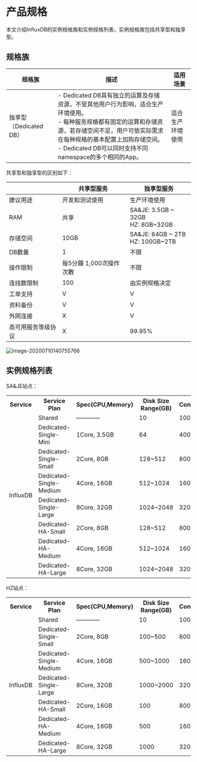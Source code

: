 # 产品规格

本文介绍InfluxDB的实例规格族和实例规格列表，实例规格族包括共享型和独享型。

## 规格族

| 规格族                 | 描述                                                         | 适用场景                                         |
| ---------------------- | ------------------------------------------------------------ | ------------------------------------------------ |
| 独享型（Dedicated DB） | - Dedicated DB具有独立的运算及存储资源，不受其他用户行为影响，适合生产环境使用。<br>- 每种服务规格都有固定的运算和存储资源，若存储空间不足，用户可依实际需求在每种规格的基本配置上加购存储空间。<br>- Dedicated DB可以同时支持不同namespace的多个相同的App。 | 适合生产环境使用                                 |

共享型和独享型的区别如下：

|                    | 共享型服务              | 独享型服务                          |
| ------------------ | ----------------------- | ----------------------------------- |
| 建议用途           | 开发和测试使用          | 生产环境使用                        |
| RAM                | 共享                    | SA&JE: 3.5GB ~ 32GB<br>HZ: 8GB~32GB |
| 存储空间           | 10GB                    | SA&JE: 64GB ~ 2TB<br>HZ: 100GB~2TB  |
| DB数量             | 1                       | 不限                                |
| 操作限制           | 每5分鐘 1,000次操作次數 | 不限                                |
| 连线数限制         | 100                     | 由实例规格决定                      |
| 工单支持           | V                       | V                                   |
| 资料备份           | V                       | V                                   |
| 外网连接           | X                       | V                                   |
| 高可用服务等级协议 | X                       | 99.95%                              |

![image-20200710140755766](../uploads/images/InfluxDB/image-20200710140755766.png)

## 实例规格列表
SA&JE站点：

<table>    
  <tr><th>Service</th><th>Service Plan</th><th>Spec(CPU,Memory)</th><th>Disk Size Range(GB)</th><th>Connections</th><th>Node</th></tr>   
  <tr><td rowspan="8">InfluxDB</td><td>Shared</td><td>————</td></td><td>10</td><td>100</td><td>2</td></tr>   
  <tr><td>Dedicated-Single-Mini</td><td>1Core, 3.5GB</td><td>64</td><td>400</td><td>1</td></tr> 
  <tr><td>Dedicated-Single-Small</td><td>2Core, 8GB</td><td>128~512</td><td>800</td><td>1</td></tr>
  <tr><td>Dedicated-Single-Medium</td><td>4Core, 16GB</td><td>512~1024</td><td>1600</td><td>1</td></tr>
  <tr><td>Dedicated-Single-Large</td><td>8Core, 32GB</td><td>1024~2048</td><td>3200</td><td>1</td></tr>
  <tr><td>Dedicated-HA-Small</td><td>2Core, 8GB</td><td>128~512</td><td>800</td><td>2</td></tr>
  <tr><td>Dedicated-HA-Medium</td><td>4Core, 16GB</td><td>512~1024</td><td>1600</td><td>2</td></tr>
  <tr><td>Dedicated-HA-Large</td><td>8Core, 32GB</td><td>1024~2048</td><td>3200</td><td>2</td></tr>
</table>   

HZ站点：

<table>    
  <tr><th>Service</th><th>Service Plan</th><th>Spec(CPU,Memory)</th><th>Disk Size Range(GB)</th><th>Connections</th><th>Node</th></tr>   
  <tr><td rowspan="7">InfluxDB</td><td>Shared</td><td>————</td></td><td>10</td><td>100</td><td>2</td></tr>   
  <tr><td>Dedicated-Single-Small</td><td>2Core, 8GB</td><td>100~500</td><td>800</td><td>1</td></tr>
  <tr><td>Dedicated-Single-Medium</td><td>4Core, 16GB</td><td>500~1000</td><td>1600</td><td>1</td></tr>
  <tr><td>Dedicated-Single-Large</td><td>8Core, 32GB</td><td>1000~2000</td><td>3200</td><td>1</td></tr>
  <tr><td>Dedicated-HA-Small</td><td>2Core, 16GB</td><td>100</td><td>800</td><td>2</td></tr>
  <tr><td>Dedicated-HA-Medium</td><td>4Core, 16GB</td><td>500</td><td>1600</td><td>2</td></tr>
  <tr><td>Dedicated-HA-Large</td><td>8Core, 32GB</td><td>1000</td><td>3200</td><td>2</td></tr>
</table>
